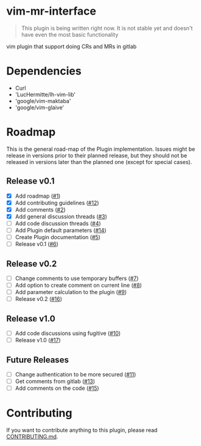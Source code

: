 # vim-mr-interface
> This plugin is being written right now. It is not stable yet and doesn't have
> even the most basic functionality

vim plugin that support doing CRs and MRs in gitlab

# Dependencies

- Curl
- 'LucHermitte/lh-vim-lib'
- 'google/vim-maktaba'
- 'google/vim-glaive'

# Roadmap

This is the general road-map of the Plugin implementation. Issues might be
release in versions prior to their planned release, but they should not be
released in versions later than the planned one (except for special cases).

## Release v0.1
- [x] Add roadmap ([#1][i1])
- [x] Add contributing guidelines ([#12][i12])
- [x] Add comments ([#2][i2])
- [x] Add general discussion threads ([#3][i3])
- [ ] Add code discussion threads ([#4][i4])
- [ ] Add Plugin default parameters ([#14][i14])
- [ ] Create Plugin documentation ([#5][i5])
- [ ] Release v0.1 ([#6][i6])

## Release v0.2
- [ ] Change comments to use temporary buffers ([#7][i7])
- [ ] Add option to create comment on current line ([#8][i8])
- [ ] Add parameter calculation to the plugin ([#9][i9])
- [ ] Release v0.2 ([#16][i16])

## Release v1.0
- [ ] Add code discussions using fugitive ([#10][i10])
- [ ] Release v1.0 ([#17][i17])

## Future Releases
- [ ] Change authentication to be more secured ([#11][i11])
- [ ] Get comments from gitlab ([#13][i13])
- [ ] Add comments on the code ([#15][i15])

# Contributing

If you want to contribute anything to this plugin, please read
[CONTRIBUTING.md](CONTRIBUTING.md).

[i1]: https://github.com/omrisarig13/vim-mr-interface/issues/1
[i2]: https://github.com/omrisarig13/vim-mr-interface/issues/2
[i3]: https://github.com/omrisarig13/vim-mr-interface/issues/3
[i4]: https://github.com/omrisarig13/vim-mr-interface/issues/4
[i5]: https://github.com/omrisarig13/vim-mr-interface/issues/5
[i6]: https://github.com/omrisarig13/vim-mr-interface/issues/6
[i7]: https://github.com/omrisarig13/vim-mr-interface/issues/7
[i8]: https://github.com/omrisarig13/vim-mr-interface/issues/8
[i9]: https://github.com/omrisarig13/vim-mr-interface/issues/9
[i10]: https://github.com/omrisarig13/vim-mr-interface/issues/10
[i11]: https://github.com/omrisarig13/vim-mr-interface/issues/11
[i12]: https://github.com/omrisarig13/vim-mr-interface/issues/12
[i13]: https://github.com/omrisarig13/vim-mr-interface/issues/13
[i14]: https://github.com/omrisarig13/vim-mr-interface/issues/14
[i15]: https://github.com/omrisarig13/vim-mr-interface/issues/15
[i16]: https://github.com/omrisarig13/vim-mr-interface/issues/16
[i17]: https://github.com/omrisarig13/vim-mr-interface/issues/17
